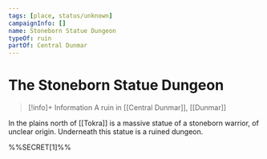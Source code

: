```yaml
---
tags: [place, status/unknown]
campaignInfo: []
name: Stoneborn Statue Dungeon
typeOf: ruin
partOf: Central Dunmar
---
```

# The Stoneborn Statue Dungeon
>[!info]+ Information
> A  ruin in [[Central Dunmar]], [[Dunmar]]

In the plains north of [[Tokra]] is a massive statue of a stoneborn warrior, of unclear origin. Underneath this statue is a ruined dungeon. 

%%SECRET[1]%%

